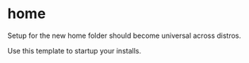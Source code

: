 # home
Setup for the new home folder should become universal across distros. 

Use this template to startup your installs. 
